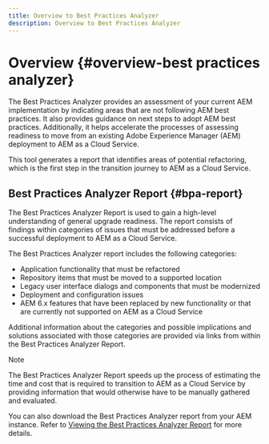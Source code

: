 ```yaml
---
title: Overview to Best Practices Analyzer
description: Overview to Best Practices Analyzer
---
```


# Overview {#overview-best practices analyzer}

The Best Practices Analyzer provides an assessment of your current AEM implementation by indicating areas that are not following AEM best practices. It also provides guidance on next steps to adopt AEM best practices. Additionally, it helps accelerate the processes of assessing readiness to move from an existing Adobe Experience Manager (AEM) deployment to AEM as a Cloud Service.
 
This tool generates a report that identifies areas of potential refactoring, which is the first step in the transition journey to AEM as a Cloud Service.

## Best Practices Analyzer Report {#bpa-report}

The Best Practices Analyzer Report is used to gain a high-level understanding of general upgrade readiness. The report consists of findings within categories of issues that must be addressed before a successful deployment to AEM as a Cloud Service. 

The Best Practices Analyzer report includes the following categories:
 
* Application functionality that must be refactored
* Repository items that must be moved to a supported location
* Legacy user interface dialogs and components that must be modernized
* Deployment and configuration issues
* AEM 6.x features that have been replaced by new functionality or that are currently not supported on AEM as a Cloud Service
 
Additional information about the categories and possible implications and solutions associated with those categories are provided via links from within the Best Practices Analyzer Report.
 
>[!NOTE]
>The Best Practices Analyzer Report speeds up the process of estimating the time and cost that is required to transition to AEM as a Cloud Service by providing information that would otherwise have to be manually gathered and evaluated.
 
You can also download the Best Practices Analyzer report from your AEM instance. Refer to [Viewing the Best Practices Analyzer Report](/help/move-to-cloud-service/cloud-readiness-analyzer/using-cloud-readiness-analyzer.md#viewing-report) for more details.
